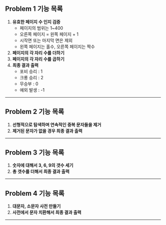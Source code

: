 ## Problem 1 기능 목록

1. **유효한 페이지 수 인지 검증**
    * 페이지의 범위는 1~400
    * 오른쪽 페이지 = 왼쪽 페이지 + 1
    * 시작면 또는 마지막 면은 제외
    * 왼쪽 페이지는 홀수, 오른쪽 페이지는 짝수
2. **페이지의 각 자리 수를 더하기**
3. **페이지의 각 자리 수를 곱하기**
4. **최종 결과 출력**
   * 포비 승리 : 1
   * 크롱 승리 : 2
   * 무승부 : 0
   * 예외 발생 : -1
   
---

## Problem 2 기능 목록

1. **선형적으로 탐색하며 연속적인 중복 문자들을 제거**
2. **제거된 문자가 없을 경우 최종 결과 출력**

---

## Problem 3 기능 목록

1. **숫자에 대해서 3, 6, 9의 갯수 세기**
2. **총 갯수를 더해서 최종 결과 출력**

---

## Problem 4 기능 목록

1. **대문자, 소문자 사전 만들기**
2. **사전에서 문자 치환해서 최종 결과 출력**

---

